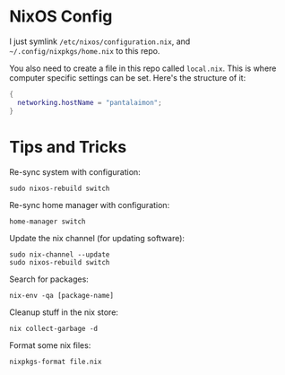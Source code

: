 # NixOS Config

I just symlink `/etc/nixos/configuration.nix`, and `~/.config/nixpkgs/home.nix` to this repo.

You also need to create a file in this repo called `local.nix`. This is where computer specific settings
can be set. Here's the structure of it:

```nix
{
  networking.hostName = "pantalaimon";
}

```

# Tips and Tricks

Re-sync system with configuration:

    sudo nixos-rebuild switch

Re-sync home manager with configuration:

    home-manager switch

Update the nix channel (for updating software):

    sudo nix-channel --update
    sudo nixos-rebuild switch

Search for packages:

    nix-env -qa [package-name]

Cleanup stuff in the nix store:

    nix collect-garbage -d

Format some nix files:

    nixpkgs-format file.nix
